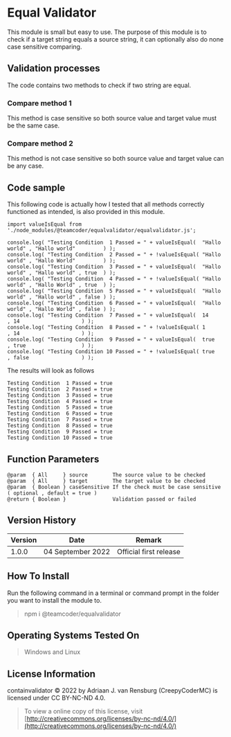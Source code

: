 # Equal Validator
This module is small but easy to use. The purpose of this module is to check if a target string equals a source string, it can optionally also do none case sensitive comparing.
## Validation processes
The code contains two methods to check if two string are equal.
### Compare method 1
This method is case sensitive so both source value and target value must be the same case.
### Compare method 2
This method is not case sensitive so both source value and target value can be any case.
## Code sample
This following code is actually how I tested that all methods correctly functioned as intended, is also provided in this module.
```
import valueIsEqual from './node_modules/@teamcoder/equalvalidator/equalvalidator.js';

console.log( "Testing Condition  1 Passed = " + valueIsEqual(  "Hallo world" , "Hallo world"         ) );
console.log( "Testing Condition  2 Passed = " + !valueIsEqual( "Hallo world" , "Hallo World"         ) );
console.log( "Testing Condition  3 Passed = " + valueIsEqual(  "Hallo world" , "Hallo world" , true  ) );
console.log( "Testing Condition  4 Passed = " + !valueIsEqual( "Hallo world" , "Hallo World" , true  ) );
console.log( "Testing Condition  5 Passed = " + valueIsEqual(  "Hallo world" , "Hallo world" , false ) );
console.log( "Testing Condition  6 Passed = " + valueIsEqual(  "Hallo world" , "Hallo World" , false ) );
console.log( "Testing Condition  7 Passed = " + valueIsEqual(  14            , 14                    ) );
console.log( "Testing Condition  8 Passed = " + !valueIsEqual( 1             , 14                    ) );
console.log( "Testing Condition  9 Passed = " + valueIsEqual(  true          , true                  ) );
console.log( "Testing Condition 10 Passed = " + !valueIsEqual( true          , false                 ) );
```
The results will look as follows
```
Testing Condition  1 Passed = true
Testing Condition  2 Passed = true
Testing Condition  3 Passed = true
Testing Condition  4 Passed = true
Testing Condition  5 Passed = true
Testing Condition  6 Passed = true
Testing Condition  7 Passed = true
Testing Condition  8 Passed = true
Testing Condition  9 Passed = true
Testing Condition 10 Passed = true
```
## Function Parameters
```
@param  { All     } source        The source value to be checked
@param  { All     } target        The target value to be checked
@param  { Boolean } caseSensitive If the check must be case sensitive ( optional , default = true )
@return { Boolean }               Validation passed or failed
```
## Version History
| Version  | Date                   | Remark                              |
|----------|------------------------|-------------------------------------|
| 1.0.0    | 04 September 2022      | Official first release              |
## How To Install
Run the following command in a terminal or command prompt in the folder you want to install the module to.
> npm i @teamcoder/equalvalidator
## Operating Systems Tested On
>Windows and Linux
## License Information
containvalidator © 2022 by Adriaan J. van Rensburg (CreepyCoderMC) is licensed under CC BY-NC-ND 4.0.
> To view a online copy of this license, visit [http://creativecommons.org/licenses/by-nc-nd/4.0/](http://creativecommons.org/licenses/by-nc-nd/4.0/)